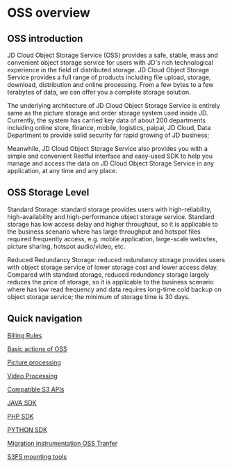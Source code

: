# OSS overview

## OSS introduction

JD Cloud Object Storage Service (OSS) provides a safe, stable, mass and convenient object storage service for users with JD's rich technological experience in the field of distributed storage. JD Cloud Object Storage Service provides a full range of products including file upload, storage, download, distribution and online processing. From a few bytes to a few terabytes of data, we can offer you a complete storage solution.

The underlying architecture of JD Cloud Object Storage Service is entirely same as the picture storage and order storage system used inside JD. Currently, the system has carried key data of about 200 departments including online store, finance, mobile, logistics, paipai, JD Cloud, Data Department to provide solid security for rapid growing of JD business;

Meanwhile, JD Cloud Object Storage Service also provides you with a simple and convenient Restful interface and easy-used SDK to help you manage and access the data on JD Cloud Object Storage Service in any application, at any time and any place.

## OSS Storage Level
Standard Storage: standard storage provides users with high-reliability, high-availability and high-performance object storage service. Standard storage has low access delay and higher throughput, so it is applicable to the business scenario where has large throughput and hotspot files required frequently access, e.g. mobile application, large-scale websites, picture sharing, hotspot audio/video, etc.

Reduced Redundancy Storage: reduced redundancy storage provides users with object storage service of lower storage cost and lower access delay. Compared with standard storage, reduced redundancy storage largely reduces the price of storage, so it is applicable to the business scenario where has low read frequency and data requires long-time cold backup on object storage service; the minimum of storage time is 30 days.

## Quick navigation

[Billing Rules](../Pricing/Billing-Rules.md) 

[Basic actions of OSS](../Operation-Guide/Sign-Up-Service-2.md)

[Picture processing](../Operation-Guide/Image-Service-Guide/Introduction-1.md)

[Video Processing](../Operation-Guide/Video-Service-Guide/Video-Service-Guide-Overview.md)

[Compatible S3 APIs](../API-Reference-S3-Compatible/Introduction-2.md)

[JAVA SDK](../API-Reference-S3-Compatible/Compatibility-Tools/SDK-Java.md)

[PHP SDK](../API-Reference-S3-Compatible/Compatibility-Tools/SDK-PHP.md)

[PYTHON SDK](../API-Reference-S3-Compatible/Compatibility-Tools/SDK-Python.md)

[Migration instrumentation OSS Tranfer](../Best-Practices/Data-Migration-Tool.md)

[S3FS mounting tools](../Best-Practices/S3fs.md)
